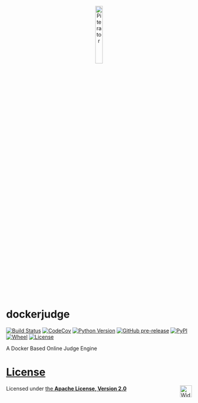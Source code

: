 <p align="center">
  <a href="https://github.com/piterator-org"><img src="https://static.piterator.com/logo.png" alt="Piterator" width="20%"></a>
</p>

# dockerjudge
[![Build Status](https://www.travis-ci.org/wangxinhe2006/dockerjudge.svg)](https://www.travis-ci.org/wangxinhe2006/dockerjudge)
[![CodeCov](https://codecov.io/gh/wangxinhe2006/dockerjudge/graph/badge.svg)](https://codecov.io/gh/wangxinhe2006/dockerjudge)
[![Python Version](https://img.shields.io/pypi/pyversions/dockerjudge.svg)](https://www.python.org/downloads/)
[![GitHub pre-release](https://img.shields.io/github/release-pre/wangxinhe2006/dockerjudge.svg)](https://github.com/wangxinhe2006/dockerjudge/releases)
[![PyPI](https://img.shields.io/pypi/v/dockerjudge.svg)](https://pypi.org/project/dockerjudge/#history)
[![Wheel](https://img.shields.io/pypi/wheel/dockerjudge.svg)](https://pypi.org/project/dockerjudge/#files)
[![License](https://img.shields.io/github/license/wangxinhe2006/dockerjudge.svg)](LICENSE)

A Docker Based Online Judge Engine

# [License](LICENSE)
Licensed under [the **Apache License, Version 2.0**](https://www.apache.org/licenses/LICENSE-2.0)
<a href="https://www.apache.org/foundation/press/kit/#wide"><img src="https://www.apache.org/foundation/press/kit/asf_logo_wide.svg" alt="Wide Apache Software Foundation Logo with Feather.svg" height="32" align="right"></a>
